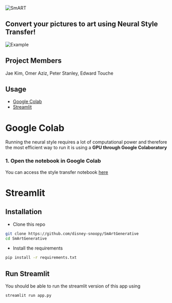 ![SmART](https://storage.googleapis.com/smartgenerative/style/SmArt%20style%20transfer%20(2).png)

## Convert your pictures to art using Neural Style Transfer! 

![Example](https://storage.googleapis.com/smartgenerative/style/example-trees.png)

## Project Members
Jae Kim,
Omer Aziz,
Peter Stanley,
Edward Touche

## Usage
  - [Google Colab](#google-colab)
  - [Streamlit](#streamlit)

# Google Colab 
Running the neural style requires a lot of computational power and therefore the most efficient way to run it is using a **GPU through Google Colaboratory** 

### 1. Open the notebook in Google Colab

You can access the style transfer notebook [here](https://colab.research.google.com/github/disney-snoopy/SmArtGenerative/blob/master/notebooks/style_transfer_tf.ipynb)


# Streamlit 

## Installation

- Clone this repo

```bash
git clone https://github.com/disney-snoopy/SmArtGenerative
cd SmArtGenerative
```
- Install the requirements

```bash
pip install -r requirements.txt
```

## Run Streamlit 

You should be able to run the streamlit version of this app using 

```bash
streamlit run app.py
```



